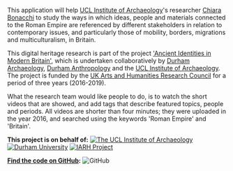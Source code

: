 This application will help [UCL Institute of Archaeology](http://www.ucl.ac.uk/archaeology)'s researcher [Chiara Bonacchi](http://www.ucl.ac.uk/archaeology/people/staff/bonacchi) to study the ways in which ideas, people and materials connected to the Roman Empire are referenced by different stakeholders in relation to contemporary issues, and particularly those of mobility, borders, migrations and multiculturalism, in Britain.

This digital heritage research is part of the project ['Ancient Identities in Modern Britain'](http://www.ucl.ac.uk/archaeology/research/directory/ironage-roman-heritages), which is undertaken collaboratively by [Durham Archaeology](https://www.dur.ac.uk/archaeology/), [Durham Anthropology](https://www.dur.ac.uk/anthropology/") and the [UCL Institute of Archaeology](http://www.ucl.ac.uk/archaeology). The project is funded by the [UK Arts and Humanities Research Council](http://www.ahrc.ac.uk) for a period of three years (2016-2019).

What the research team would like people to do, is to watch the short videos that are showed, and add tags that describe featured topics, people and periods. All videos are shorter than four minutes; they were uploaded in the year 2016, and searched using the keywords 'Roman Empire' and 'Britain'.

**This project is on behalf of:**
[![The UCL Institute of Archaeology](http://micropasts.org/wp-content/uploads/2014/09/UCL_logo_sm_blk-e1481812374426.png)](http://www.ucl.ac.uk/archaeology)      [![Durham University](http://micropasts.org/wp-content/uploads/2016/12/durham-e1481812291124.png)](https://www.dur.ac.uk/archaeology/)      [![IARH Project](http://micropasts.org/wp-content/uploads/2016/12/Screen-Shot-2016-12-14-at-10.33.51-2-e1481812350458.png)](http://www.ucl.ac.uk/archaeology/research/directory/ironage-roman-heritages)

**[Find the code on GitHub](https://github.com/IARHeritages):**
![GitHub](http://micropasts.org/wp-content/uploads/2016/12/GitHub-2-e1481812720446.jpg)
